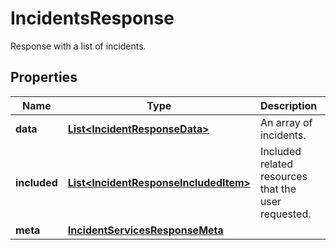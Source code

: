 # IncidentsResponse

Response with a list of incidents.

## Properties

| Name         | Type                                                                            | Description                                         | Notes                 |
| ------------ | ------------------------------------------------------------------------------- | --------------------------------------------------- | --------------------- |
| **data**     | [**List&lt;IncidentResponseData&gt;**](IncidentResponseData.md)                 | An array of incidents.                              |
| **included** | [**List&lt;IncidentResponseIncludedItem&gt;**](IncidentResponseIncludedItem.md) | Included related resources that the user requested. | [optional] [readonly] |
| **meta**     | [**IncidentServicesResponseMeta**](IncidentServicesResponseMeta.md)             |                                                     | [optional]            |
